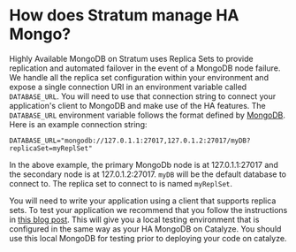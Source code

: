 # How does Stratum manage HA Mongo?

Highly Available MongoDB on Stratum uses Replica Sets to provide replication and automated failover in the event of a MongoDB node failure. We handle all the replica set configuration within your environment and expose a single connection URI in an environment variable called `DATABASE_URL`. You will need to use that connection string to connect your application's client to MongoDB and make use of the HA features. The `DATABASE_URL` environment variable follows the format defined by [MongoDB](http://docs.mongodb.org/manual/reference/connection-string/). Here is an example connection string:

```
DATABASE_URL="mongodb://127.0.1.1:27017,127.0.1.2:27017/myDB?replicaSet=myReplSet"
```

In the above example, the primary MongoDb node is at 127.0.1.1:27017 and the secondary node is at 127.0.1.2:27017. `myDB` will be the default database to connect to. The replica set to connect to is named `myReplSet`.

You will need to write your application using a client that supports replica sets. To test your application we recommend that you follow the instructions in [this blog post](http://blog.ajduke.in/2013/05/31/setup-mongodb-replica-set-in-4-steps/). This will give you a local testing environment that is configured in the same way as your HA MongoDB on Catalyze. You should use this local MongoDB for testing prior to deploying your code on catalyze.
